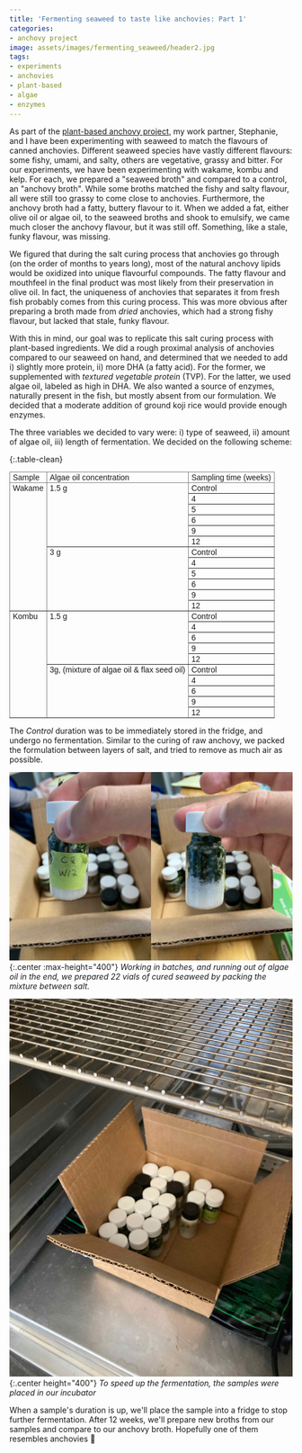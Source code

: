 ```yaml
---
title: 'Fermenting seaweed to taste like anchovies: Part 1'
categories:
- anchovy project
image: assets/images/fermenting_seaweed/header2.jpg
tags:
- experiments
- anchovies
- plant-based
- algae
- enzymes
---
```


As part of the [plant-based anchovy project](https://controlledmold.com/categories.html#anchovy%20project), my work partner, Stephanie, and I have been experimenting with seaweed to match the flavours of canned anchovies. Different seaweed species have vastly different flavours: some fishy, umami, and salty, others are vegetative, grassy and bitter. For our experiments, we have been experimenting with wakame, kombu and kelp. For each, we prepared a "seaweed broth" and compared to a control, an "anchovy broth". While some broths matched the fishy and salty flavour, all were still too grassy to come close to anchovies. Furthermore, the anchovy broth had a fatty, buttery flavour to it. When we added a fat, either olive oil or algae oil, to the seaweed broths and shook to emulsify, we came much closer the anchovy flavour, but it was still off. Something, like a stale, funky flavour, was missing.

We figured that during the salt curing process that anchovies go through (on the order of months to years long), most of the natural anchovy lipids would be oxidized into unique flavourful compounds. The fatty flavour and mouthfeel in the final product was most likely from their preservation in olive oil.  In fact, the uniqueness of anchovies that separates it from fresh fish probably comes from this curing process. This was more obvious after preparing a broth made from _dried_ anchovies, which had a strong fishy flavour, but lacked that stale, funky flavour.

With this in mind, our goal was to replicate this salt curing process with plant-based ingredients. We did a rough proximal analysis of anchovies compared to our seaweed on hand, and determined that we needed to add i) slightly more protein, ii) more DHA (a fatty acid). For the former, we supplemented with _textured vegetable protein_ (TVP). For the latter, we used algae oil, labeled as high in DHA. We also wanted a source of enzymes, naturally present in the fish, but mostly absent from our formulation. We decided that a moderate addition of ground koji rice would provide enough enzymes.

The three variables we decided to vary were: i) type of seaweed, ii) amount of algae oil, iii) length of fermentation. We decided on the following scheme:

{:.table-clean}
<table style="border-collapse:collapse;border-spacing:0" class="tg"><thead><tr><th style="border-color:inherit;border-style:solid;border-width:1px;font-family:Arial, sans-serif;font-size:14px;font-weight:normal;overflow:hidden;padding:1px 5px;text-align:left;vertical-align:top;word-break:normal">Sample</th><th style="border-color:inherit;border-style:solid;border-width:1px;font-family:Arial, sans-serif;font-size:14px;font-weight:normal;overflow:hidden;padding:1px 5px;text-align:left;vertical-align:top;word-break:normal">Algae oil concentration</th><th style="border-color:inherit;border-style:solid;border-width:1px;font-family:Arial, sans-serif;font-size:14px;font-weight:normal;overflow:hidden;padding:1px 5px;text-align:left;vertical-align:top;word-break:normal">Sampling time (weeks)</th></tr></thead><tbody><tr><td style="border-color:inherit;border-style:solid;border-width:1px;font-family:Arial, sans-serif;font-size:14px;overflow:hidden;padding:1px 5px;text-align:left;vertical-align:top;word-break:normal" rowspan="12">Wakame</td><td style="border-color:inherit;border-style:solid;border-width:1px;font-family:Arial, sans-serif;font-size:14px;overflow:hidden;padding:1px 5px;text-align:left;vertical-align:top;word-break:normal" rowspan="6">1.5 g</td><td style="border-color:inherit;border-style:solid;border-width:1px;font-family:Arial, sans-serif;font-size:14px;overflow:hidden;padding:1px 5px;text-align:left;vertical-align:top;word-break:normal">Control</td></tr><tr><td style="border-color:inherit;border-style:solid;border-width:1px;font-family:Arial, sans-serif;font-size:14px;overflow:hidden;padding:1px 5px;text-align:left;vertical-align:top;word-break:normal">4</td></tr><tr><td style="border-color:inherit;border-style:solid;border-width:1px;font-family:Arial, sans-serif;font-size:14px;overflow:hidden;padding:1px 5px;text-align:left;vertical-align:top;word-break:normal">5</td></tr><tr><td style="border-color:inherit;border-style:solid;border-width:1px;font-family:Arial, sans-serif;font-size:14px;overflow:hidden;padding:1px 5px;text-align:left;vertical-align:top;word-break:normal">6</td></tr><tr><td style="border-color:inherit;border-style:solid;border-width:1px;font-family:Arial, sans-serif;font-size:14px;overflow:hidden;padding:1px 5px;text-align:left;vertical-align:top;word-break:normal">9</td></tr><tr><td style="border-color:inherit;border-style:solid;border-width:1px;font-family:Arial, sans-serif;font-size:14px;overflow:hidden;padding:1px 5px;text-align:left;vertical-align:top;word-break:normal">12</td></tr><tr><td style="border-color:inherit;border-style:solid;border-width:1px;font-family:Arial, sans-serif;font-size:14px;overflow:hidden;padding:1px 5px;text-align:left;vertical-align:top;word-break:normal" rowspan="6">3 g</td><td style="border-color:inherit;border-style:solid;border-width:1px;font-family:Arial, sans-serif;font-size:14px;overflow:hidden;padding:1px 5px;text-align:left;vertical-align:top;word-break:normal">Control</td></tr><tr><td style="border-color:inherit;border-style:solid;border-width:1px;font-family:Arial, sans-serif;font-size:14px;overflow:hidden;padding:1px 5px;text-align:left;vertical-align:top;word-break:normal">4</td></tr><tr><td style="border-color:inherit;border-style:solid;border-width:1px;font-family:Arial, sans-serif;font-size:14px;overflow:hidden;padding:1px 5px;text-align:left;vertical-align:top;word-break:normal">5</td></tr><tr><td style="border-color:inherit;border-style:solid;border-width:1px;font-family:Arial, sans-serif;font-size:14px;overflow:hidden;padding:1px 5px;text-align:left;vertical-align:top;word-break:normal">6</td></tr><tr><td style="border-color:inherit;border-style:solid;border-width:1px;font-family:Arial, sans-serif;font-size:14px;overflow:hidden;padding:1px 5px;text-align:left;vertical-align:top;word-break:normal">9</td></tr><tr><td style="border-color:inherit;border-style:solid;border-width:1px;font-family:Arial, sans-serif;font-size:14px;overflow:hidden;padding:1px 5px;text-align:left;vertical-align:top;word-break:normal">12</td></tr><tr><td style="border-color:inherit;border-style:solid;border-width:1px;font-family:Arial, sans-serif;font-size:14px;overflow:hidden;padding:1px 5px;text-align:left;vertical-align:top;word-break:normal" rowspan="10">Kombu</td><td style="border-color:inherit;border-style:solid;border-width:1px;font-family:Arial, sans-serif;font-size:14px;overflow:hidden;padding:1px 5px;text-align:left;vertical-align:top;word-break:normal" rowspan="5">1.5 g</td><td style="border-color:inherit;border-style:solid;border-width:1px;font-family:Arial, sans-serif;font-size:14px;overflow:hidden;padding:1px 5px;text-align:left;vertical-align:top;word-break:normal">Control</td></tr><tr><td style="border-color:inherit;border-style:solid;border-width:1px;font-family:Arial, sans-serif;font-size:14px;overflow:hidden;padding:1px 5px;text-align:left;vertical-align:top;word-break:normal">4</td></tr><tr><td style="border-color:inherit;border-style:solid;border-width:1px;font-family:Arial, sans-serif;font-size:14px;overflow:hidden;padding:1px 5px;text-align:left;vertical-align:top;word-break:normal">6</td></tr><tr><td style="border-color:inherit;border-style:solid;border-width:1px;font-family:Arial, sans-serif;font-size:14px;overflow:hidden;padding:1px 5px;text-align:left;vertical-align:bottom;word-break:normal">9</td></tr><tr><td style="border-color:inherit;border-style:solid;border-width:1px;font-family:Arial, sans-serif;font-size:14px;overflow:hidden;padding:1px 5px;text-align:left;vertical-align:top;word-break:normal">12</td></tr><tr><td style="border-color:inherit;border-style:solid;border-width:1px;font-family:Arial, sans-serif;font-size:14px;overflow:hidden;padding:1px 5px;text-align:left;vertical-align:top;word-break:normal" rowspan="5">3g, (mixture of algae oil &amp; flax seed oil)</td><td style="border-color:inherit;border-style:solid;border-width:1px;font-family:Arial, sans-serif;font-size:14px;overflow:hidden;padding:1px 5px;text-align:left;vertical-align:top;word-break:normal">Control</td></tr><tr><td style="border-color:inherit;border-style:solid;border-width:1px;font-family:Arial, sans-serif;font-size:14px;overflow:hidden;padding:1px 5px;text-align:left;vertical-align:top;word-break:normal">4</td></tr><tr><td style="border-color:inherit;border-style:solid;border-width:1px;font-family:Arial, sans-serif;font-size:14px;overflow:hidden;padding:1px 5px;text-align:left;vertical-align:top;word-break:normal">6</td></tr><tr><td style="border-color:inherit;border-style:solid;border-width:1px;font-family:Arial, sans-serif;font-size:14px;overflow:hidden;padding:1px 5px;text-align:left;vertical-align:top;word-break:normal">9</td></tr><tr><td style="border-color:inherit;border-style:solid;border-width:1px;font-family:Arial, sans-serif;font-size:14px;overflow:hidden;padding:1px 5px;text-align:left;vertical-align:top;word-break:normal">12</td></tr></tbody></table>

The *Control* duration was to be immediately stored in the fridge, and undergo no fermentation. Similar to the curing of raw anchovy, we packed the formulation between layers of salt, and tried to remove as much air as possible.



![batches of cured seaweed](/assets/images/fermenting_seaweed/sidebyside.jpg){:.center :max-height="400"}
_Working in batches, and running out of algae oil in the end, we prepared 22 vials of cured seaweed by packing the mixture between salt._


![batches of cured seaweed](/assets/images/fermenting_seaweed/incubator.jpg){:.center height="400"}
_To speed up the fermentation, the samples were placed in our incubator_


When a sample's duration is up, we'll place the sample into a fridge to stop further fermentation. After 12 weeks, we'll prepare new broths from our samples and compare to our anchovy broth. Hopefully one of them resembles anchovies 🤞
